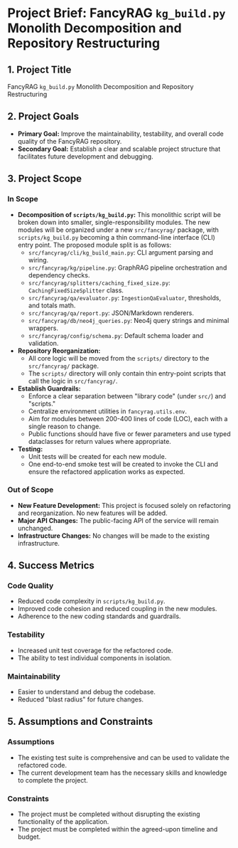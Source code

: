 # Project Brief: FancyRAG `kg_build.py` Monolith Decomposition and Repository Restructuring

## 1. Project Title
FancyRAG `kg_build.py` Monolith Decomposition and Repository Restructuring

## 2. Project Goals

- **Primary Goal:** Improve the maintainability, testability, and overall code quality of the FancyRAG repository.
- **Secondary Goal:** Establish a clear and scalable project structure that facilitates future development and debugging.

## 3. Project Scope

### In Scope

- **Decomposition of `scripts/kg_build.py`:** This monolithic script will be broken down into smaller, single-responsibility modules. The new modules will be organized under a new `src/fancyrag/` package, with `scripts/kg_build.py` becoming a thin command-line interface (CLI) entry point. The proposed module split is as follows:
  - `src/fancyrag/cli/kg_build_main.py`: CLI argument parsing and wiring.
  - `src/fancyrag/kg/pipeline.py`: GraphRAG pipeline orchestration and dependency checks.
  - `src/fancyrag/splitters/caching_fixed_size.py`: `CachingFixedSizeSplitter` class.
  - `src/fancyrag/qa/evaluator.py`: `IngestionQaEvaluator`, thresholds, and totals math.
  - `src/fancyrag/qa/report.py`: JSON/Markdown renderers.
  - `src/fancyrag/db/neo4j_queries.py`: Neo4j query strings and minimal wrappers.
  - `src/fancyrag/config/schema.py`: Default schema loader and validation.
- **Repository Reorganization:**
  - All core logic will be moved from the `scripts/` directory to the `src/fancyrag/` package.
  - The `scripts/` directory will only contain thin entry-point scripts that call the logic in `src/fancyrag/`.
- **Establish Guardrails:**
  - Enforce a clear separation between "library code" (under `src/`) and "scripts."
  - Centralize environment utilities in `fancyrag.utils.env`.
  - Aim for modules between 200-400 lines of code (LOC), each with a single reason to change.
  - Public functions should have five or fewer parameters and use typed dataclasses for return values where appropriate.
- **Testing:**
  - Unit tests will be created for each new module.
  - One end-to-end smoke test will be created to invoke the CLI and ensure the refactored application works as expected.

### Out of Scope

- **New Feature Development:** This project is focused solely on refactoring and reorganization. No new features will be added.
- **Major API Changes:** The public-facing API of the service will remain unchanged.
- **Infrastructure Changes:** No changes will be made to the existing infrastructure.

## 4. Success Metrics

### Code Quality

- Reduced code complexity in `scripts/kg_build.py`.
- Improved code cohesion and reduced coupling in the new modules.
- Adherence to the new coding standards and guardrails.

### Testability

- Increased unit test coverage for the refactored code.
- The ability to test individual components in isolation.

### Maintainability

- Easier to understand and debug the codebase.
- Reduced "blast radius" for future changes.

## 5. Assumptions and Constraints

### Assumptions

- The existing test suite is comprehensive and can be used to validate the refactored code.
- The current development team has the necessary skills and knowledge to complete the project.

### Constraints

- The project must be completed without disrupting the existing functionality of the application.
- The project must be completed within the agreed-upon timeline and budget.
